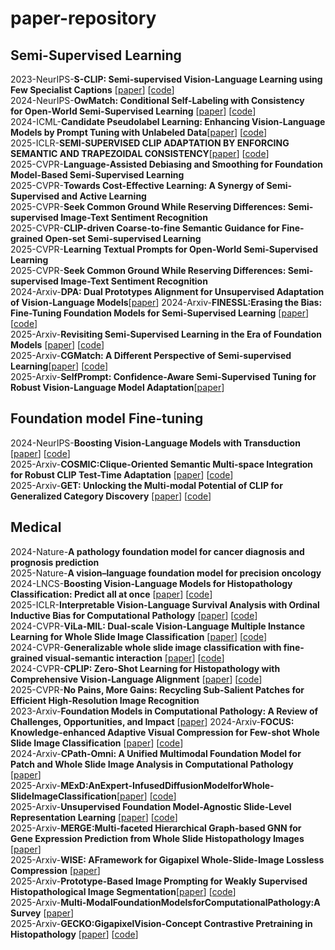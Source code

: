 # paper-repository
## Semi-Supervised Learning
2023-NeurIPS-__S-CLIP: Semi-supervised Vision-Language Learning using Few Specialist Captions__ [[paper](https://proceedings.neurips.cc/paper_files/paper/2023/file/c06f788963f0ce069f5b2dbf83fe7822-Paper-Conference.pdf)] [[code](https://proceedings.neurips.cc/paper_files/paper/2023/file/c06f788963f0ce069f5b2dbf83fe7822-Paper-Conference.pdf)]  
2024-NeurIPS-__OwMatch: Conditional Self-Labeling with Consistency for Open-World Semi-Supervised Learning__ [[paper](https://proceedings.neurips.cc/paper_files/paper/2024/file/b4fd162d3e2d015233486a2e313828a7-Paper-Conference.pdf)] [[code](https://github.com/niusj03/OwMatch)]  
2024-ICML-__Candidate Pseudolabel Learning: Enhancing Vision-Language Models by Prompt Tuning with Unlabeled Data__[[paper](https://arxiv.org/pdf/2406.10502)] [[code](https://github.com/vanillaer/CPL-ICML2024)]  
2025-ICLR-__SEMI-SUPERVISED CLIP ADAPTATION BY ENFORCING SEMANTIC AND TRAPEZOIDAL CONSISTENCY__[[paper](https://openreview.net/pdf?id=97D725GJtQ)] [[code](https://github.com/Gank0078/SemiCLIP)]  
2025-CVPR-__Language-Assisted Debiasing and Smoothing for Foundation Model-Based Semi-Supervised Learning__  
2025-CVPR-__Towards Cost-Effective Learning: A Synergy of Semi-Supervised and Active Learning__  
2025-CVPR-__Seek Common Ground While Reserving Differences: Semi-supervised Image-Text Sentiment Recognition__  
2025-CVPR-__CLIP-driven Coarse-to-fine Semantic Guidance for Fine-grained Open-set Semi-supervised Learning__  
2025-CVPR-__Learning Textual Prompts for Open-World Semi-Supervised Learning__  
2025-CVPR-__Seek Common Ground While Reserving Differences: Semi-supervised Image-Text Sentiment Recognition__  
2024-Arxiv-__DPA: Dual Prototypes Alignment for Unsupervised Adaptation of Vision-Language Models__[[paper](https://arxiv.org/pdf/2408.08855?)]  
2024-Arxiv-__FINESSL:Erasing the Bias: Fine-Tuning Foundation Models for Semi-Supervised Learning__ [[paper](https://arxiv.org/pdf/2405.11756)] [[code](https://github.com/Gank0078/FineSSL)]  
2025-Arxiv-__Revisiting Semi-Supervised Learning in the Era of Foundation Models__ [[paper](https://arxiv.org/pdf/2503.09707)] [[code](https://github.com/OSU-MLB/SSL-Foundation-Models)]  
2025-Arxiv-__CGMatch: A Different Perspective of Semi-supervised Learning__[[paper](https://arxiv.org/pdf/2503.02231?)] [[code](https://github.com/BoCheng-96/CGMatch)]  
2025-Arxiv-__SelfPrompt: Confidence-Aware Semi-Supervised Tuning for Robust Vision-Language Model Adaptation__[[paper](https://arxiv.org/pdf/2501.14148)]  

## Foundation model Fine-tuning
2024-NeurIPS-__Boosting Vision-Language Models with Transduction__ [[paper](https://proceedings.neurips.cc/paper_files/paper/2024/file/71d7dbe2652bd4662d29fa269f059db4-Paper-Conference.pdf)] [[code](https://github.com/MaxZanella/transduction-for-vlms)]  
2025-Arxiv-__COSMIC:Clique-Oriented Semantic Multi-space Integration for Robust CLIP Test-Time Adaptation__ [[paper](https://arxiv.org/pdf/2503.23388)] [[code](https://github.com/hf618/COSMIC)]  
2025-Arxiv-__GET: Unlocking the Multi-modal Potential of CLIP for Generalized Category Discovery__ [[paper](https://arxiv.org/pdf/2403.09974)] [[code](https://github.com/enguangW/GET)]  
## Medical
2024-Nature-__A pathology foundation model for cancer diagnosis and prognosis prediction__  
2025-Nature-__A vision–language foundation model for precision oncology__  
2024-LNCS-__Boosting Vision-Language Models for Histopathology Classification: Predict all at once__ [[paper](https://arxiv.org/pdf/2409.01883)] [[code](https://github.com/FereshteShakeri/Histo-TransCLIP)]  
2025-ICLR-__Interpretable Vision-Language Survival Analysis with Ordinal Inductive Bias for Computational Pathology__ [[paper](https://arxiv.org/pdf/2409.09369)] [[code](https://github.com/liupei101/VLSA)]  
2024-CVPR-__ViLa-MIL: Dual-scale Vision-Language Multiple Instance Learning for Whole Slide Image Classification__ [[paper](https://openaccess.thecvf.com/content/CVPR2024/papers/Shi_ViLa-MIL_Dual-scale_Vision-Language_Multiple_Instance_Learning_for_Whole_Slide_Image_CVPR_2024_paper.pdf)] [[code](https://github.com/Jiangbo-Shi/ViLa-MIL)]  
2024-CVPR-__Generalizable whole slide image classification with fine-grained visual-semantic interaction__ [[paper](https://openaccess.thecvf.com/content/CVPR2024/papers/Li_Generalizable_Whole_Slide_Image_Classification_with_Fine-Grained_Visual-Semantic_Interaction_CVPR_2024_paper.pdf)] [[code](https://github.com/ls1rius/WSI_FIVE)]  
2024-CVPR-__CPLIP: Zero-Shot Learning for Histopathology with Comprehensive Vision-Language Alignment__ [[paper](https://openaccess.thecvf.com/content/CVPR2024/papers/Javed_CPLIP_Zero-Shot_Learning_for_Histopathology_with_Comprehensive_Vision-Language_Alignment_CVPR_2024_paper.pdf)] [[code](https://github.com/iyyakuttiiyappan/CPLIP)]  
2025-CVPR-__No Pains, More Gains: Recycling Sub-Salient Patches for Efficient High-Resolution Image Recognition__  
2023-Arxiv-__Foundation Models in Computational Pathology: A Review of Challenges, Opportunities, and Impact__ [[paper]([https://arxiv.org/pdf/2411.14743](https://arxiv.org/pdf/2502.08333))]  
2024-Arxiv-__FOCUS: Knowledge-enhanced Adaptive Visual Compression for Few-shot Whole Slide Image Classification__ [[paper](https://arxiv.org/pdf/2411.14743)] [[code](https://github.com/dddavid4real/FOCUS)]  
2024-Arxiv-__CPath-Omni: A Unified Multimodal Foundation Model for Patch and Whole Slide Image Analysis in Computational Pathology__ [[paper](https://arxiv.org/pdf/2412.12077)]  
2025-Arxiv-__MExD:AnExpert-InfusedDiffusionModelforWhole-SlideImageClassification__[[paper](https://arxiv.org/pdf/2503.12401)] [[code](https://github.com/JWZhao-uestc/MExD)]  
2025-Arxiv-__Unsupervised Foundation Model-Agnostic Slide-Level Representation Learning__ [[paper](https://arxiv.org/pdf/2411.13623)] [[code](https://github.com/KatherLab/COBRA)]  
2025-Arxiv-__MERGE:Multi-faceted Hierarchical Graph-based GNN for Gene Expression Prediction from Whole Slide Histopathology Images__ [[paper](https://arxiv.org/pdf/2412.02601)]  
2025-Arxiv-__WISE: AFramework for Gigapixel Whole-Slide-Image Lossless Compression__ [[paper](https://arxiv.org/pdf/2503.18074)]  
2025-Arxiv-__Prototype-Based Image Prompting for Weakly Supervised Histopathological Image Segmentation__[[paper](https://arxiv.org/pdf/2503.12068)] [[code](https://github.com/QingchenTang/PBIP)]  
2025-Arxiv-__Multi-ModalFoundationModelsforComputationalPathology:A Survey__ [[paper](https://arxiv.org/pdf/2503.09091)]  
2025-Arxiv-__GECKO:GigapixelVision-Concept Contrastive Pretraining in Histopathology__ [[paper](https://arxiv.org/pdf/2504.01009)] [[code](https://github.com/bmi-imaginelab/GECKO)]  













